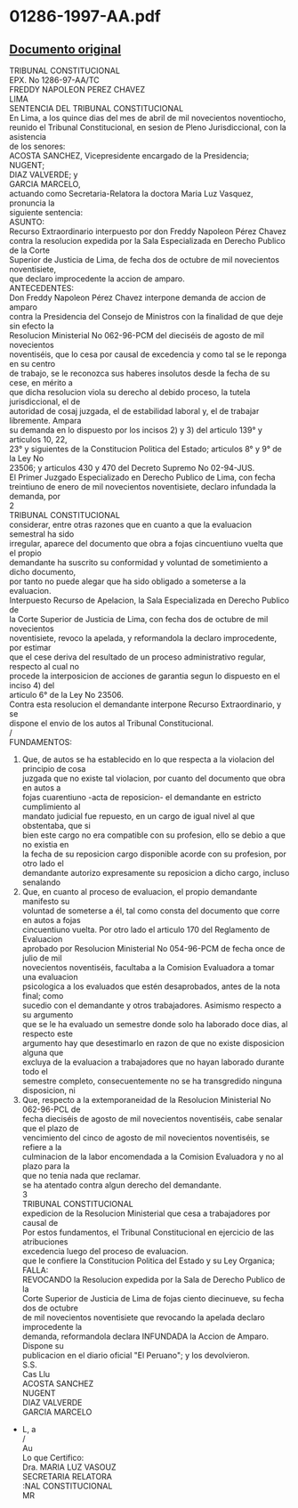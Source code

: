 
01286-1997-AA.pdf
=================
  
[Documento original](https://tc.gob.pe/jurisprudencia/1998/01286-1997-AA.pdf)  
---  
TRIBUNAL CONSTITUCIONAL  
EPX. No 1286-97-AA/TC  
FREDDY NAPOLEON PEREZ CHAVEZ  
LIMA  
SENTENCIA DEL TRIBUNAL CONSTITUCIONAL  
En Lima, a los quince dias del mes de abril de mil novecientos noventiocho,  
reunido el Tribunal Constitucional, en sesion de Pleno Jurisdiccional, con la asistencia  
de los senores:  
ACOSTA SANCHEZ, Vicepresidente encargado de la Presidencia;  
NUGENT;  
DIAZ VALVERDE; y  
GARCIA MARCELO,  
actuando como Secretaria-Relatora la doctora Maria Luz Vasquez, pronuncia la  
siguiente sentencia:  
ASUNTO:  
Recurso Extraordinario interpuesto por don Freddy Napoleon Pérez Chavez  
contra la resolucion expedida por la Sala Especializada en Derecho Publico de la Corte  
Superior de Justicia de Lima, de fecha dos de octubre de mil novecientos noventisiete,  
que declaro improcedente la accion de amparo.  
ANTECEDENTES:  
Don Freddy Napoleon Pérez Chavez interpone demanda de accion de amparo  
contra la Presidencia del Consejo de Ministros con la finalidad de que deje sin efecto la  
Resolucion Ministerial No 062-96-PCM del dieciséis de agosto de mil novecientos  
noventiséis, que lo cesa por causal de excedencia y como tal se le reponga en su centro  
de trabajo, se le reconozca sus haberes insolutos desde la fecha de su cese, en mérito a  
que dicha resolucion viola su derecho al debido proceso, la tutela jurisdiccional, el de  
autoridad de cosaj juzgada, el de estabilidad laboral y, el de trabajar libremente. Ampara  
su demanda en lo dispuesto por los incisos 2) y 3) del articulo 139° y articulos 10, 22,  
23° y siguientes de la Constitucion Politica del Estado; articulos 8° y 9° de la Ley No  
23506; y articulos 430 y 470 del Decreto Supremo No 02-94-JUS.  
El Primer Juzgado Especializado en Derecho Publico de Lima, con fecha  
treintiuno de enero de mil novecientos noventisiete, declaro infundada la demanda, por  
2  
TRIBUNAL CONSTITUCIONAL  
considerar, entre otras razones que en cuanto a que la evaluacion semestral ha sido  
irregular, aparece del documento que obra a fojas cincuentiuno vuelta que el propio  
demandante ha suscrito su conformidad y voluntad de sometimiento a dicho documento,  
por tanto no puede alegar que ha sido obligado a someterse a la evaluacion.  
Interpuesto Recurso de Apelacion, la Sala Especializada en Derecho Publico de  
la Corte Superior de Justicia de Lima, con fecha dos de octubre de mil novecientos  
noventisiete, revoco la apelada, y reformandola la declaro improcedente, por estimar  
que el cese deriva del resultado de un proceso administrativo regular, respecto al cual no  
procede la interposicion de acciones de garantia segun lo dispuesto en el inciso 4) del  
articulo 6° de la Ley No 23506.  
Contra esta resolucion el demandante interpone Recurso Extraordinario, y se  
dispone el envio de los autos al Tribunal Constitucional.  
/  
FUNDAMENTOS:  
1. Que, de autos se ha establecido en lo que respecta a la violacion del principio de cosa  
juzgada que no existe tal violacion, por cuanto del documento que obra en autos a  
fojas cuarentiuno -acta de reposicion- el demandante en estricto cumplimiento al  
mandato judicial fue repuesto, en un cargo de igual nivel al que obstentaba, que si  
bien este cargo no era compatible con su profesion, ello se debio a que no existia en  
la fecha de su reposicion cargo disponible acorde con su profesion, por otro lado el  
demandante autorizo expresamente su reposicion a dicho cargo, incluso senalando  
2. Que, en cuanto al proceso de evaluacion, el propio demandante manifesto su  
voluntad de someterse a él, tal como consta del documento que corre en autos a fojas  
cincuentiuno vuelta. Por otro lado el articulo 170 del Reglamento de Evaluacion  
aprobado por Resolucion Ministerial No 054-96-PCM de fecha once de julio de mil  
novecientos noventiséis, facultaba a la Comision Evaluadora a tomar una evaluacion  
psicologica a los evaluados que estén desaprobados, antes de la nota final; como  
sucedio con el demandante y otros trabajadores. Asimismo respecto a su argumento  
que se le ha evaluado un semestre donde solo ha laborado doce dias, al respecto este  
argumento hay que desestimarlo en razon de que no existe disposicion alguna que  
excluya de la evaluacion a trabajadores que no hayan laborado durante todo el  
semestre completo, consecuentemente no se ha transgredido ninguna disposicion, ni  
3. Que, respecto a la extemporaneidad de la Resolucion Ministerial No 062-96-PCL de  
fecha dieciséis de agosto de mil novecientos noventiséis, cabe senalar que el plazo de  
vencimiento del cinco de agosto de mil novecientos noventiséis, se refiere a la  
culminacion de la labor encomendada a la Comision Evaluadora y no al plazo para la  
que no tenia nada que reclamar.  
se ha atentado contra algun derecho del demandante.  
3  
TRIBUNAL CONSTITUCIONAL  
expedicion de la Resolucion Ministerial que cesa a trabajadores por causal de  
Por estos fundamentos, el Tribunal Constitucional en ejercicio de las atribuciones  
excedencia luego del proceso de evaluacion.  
que le confiere la Constitucion Politica del Estado y su Ley Organica;  
FALLA:  
REVOCANDO la Resolucion expedida por la Sala de Derecho Publico de la  
Corte Superior de Justicia de Lima de fojas ciento diecinueve, su fecha dos de octubre  
de mil novecientos noventisiete que revocando la apelada declaro improcedente la  
demanda, reformandola declara INFUNDADA la Accion de Amparo. Dispone su  
publicacion en el diario oficial "El Peruano"; y los devolvieron.  
S.S.  
Cas Llu  
ACOSTA SANCHEZ  
NUGENT  
DIAZ VALVERDE  
GARCIA MARCELO  
- L, a  
/  
Au  
Lo que Certifico:  
Dra. MARIA LUZ VASOUZ  
SECRETARIA RELATORA  
:NAL CONSTITUCIONAL  
MR